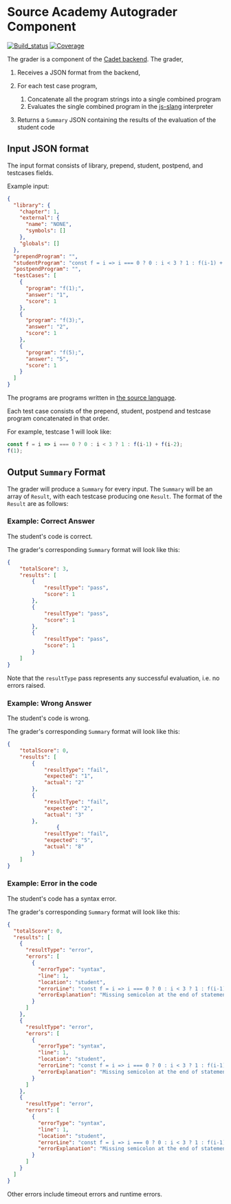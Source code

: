 # Source Academy Autograder Component

[![Build_status](https://travis-ci.org/source-academy/grader.svg?branch=master)](https://travis-ci.org/source-academy/grader)
[![Coverage](https://coveralls.io/repos/github/source-academy/grader/badge.svg?branch=master)](https://coveralls.io/github/source-academy/grader?branch=master)

The grader is a component of the [Cadet backend](https://github.com/source-academy/cadet). The grader,

1. Receives a JSON format from the backend,
2. For each test case program,

    1. Concatenate all the program strings into a single combined program
    2. Evaluates the single combined program in the [js-slang](https://github.com/source-academy/js-slang) interpreter
    
3. Returns a `Summary` JSON containing the results of the evaluation of the student code


## Input JSON format

The input format consists of library, prepend, student, postpend, and testcases fields.

Example input:
```JSON
{
  "library": {
    "chapter": 1,
    "external": {
      "name": "NONE",
      "symbols": []
    },
    "globals": []
  },
  "prependProgram": "",
  "studentProgram": "const f = i => i === 0 ? 0 : i < 3 ? 1 : f(i-1) + f(i-2);",
  "postpendProgram": "",
  "testCases": [
    {
      "program": "f(1);",
      "answer": "1",
      "score": 1
    },
    {
      "program": "f(3);",
      "answer": "2",
      "score": 1
    },
    {
      "program": "f(5);",
      "answer": "5",
      "score": 1
    }
  ]
}
```

The programs are programs written in [the source language](https://github.com/source-academy/js-slang). 

Each test case consists of the prepend, student, postpend and testcase program concatenated in that order.

For example, testcase 1 will look like:
```javascript
const f = i => i === 0 ? 0 : i < 3 ? 1 : f(i-1) + f(i-2);
f(1);
```

## Output `Summary` Format
The grader will produce a `Summary` for every input. The `Summary` will be an array of `Result`, with each testcase producing one `Result`. The format of the `Result` are as follows:
### Example: Correct Answer

The student's code is correct.

The grader's corresponding `Summary` format will look like this:

```json
{   
    "totalScore": 3,
    "results": [
        {
            "resultType": "pass",
            "score": 1
        },
        {
            "resultType": "pass",
            "score": 1
        },
        {
            "resultType": "pass",
            "score": 1
        }
    ]
}
```

Note that the `resultType` pass represents any successful evaluation, i.e. no errors raised.

### Example: Wrong Answer

The student's code is wrong.

The grader's corresponding `Summary` format will look like this:

```json
{
    "totalScore": 0,
    "results": [
        {
            "resultType": "fail",
            "expected": "1",
            "actual": "2"
        },
        {
            "resultType": "fail",
            "expected": "2",
            "actual": "3"
        },
                {
            "resultType": "fail",
            "expected": "5",
            "actual": "8"
        }
    ]
}
```

### Example: Error in the code
The student's code has a syntax error.

The grader's corresponding `Summary` format will look like this:
```JSON
{
  "totalScore": 0,
  "results": [
    {
      "resultType": "error",
      "errors": [
        {
          "errorType": "syntax",
          "line": 1,
          "location": "student",
          "errorLine": "const f = i => i === 0 ? 0 : i < 3 ? 1 : f(i-1) + f(i-2)",
          "errorExplanation": "Missing semicolon at the end of statement"
        }
      ]
    },
    {
      "resultType": "error",
      "errors": [
        {
          "errorType": "syntax",
          "line": 1,
          "location": "student",
          "errorLine": "const f = i => i === 0 ? 0 : i < 3 ? 1 : f(i-1) + f(i-2)",
          "errorExplanation": "Missing semicolon at the end of statement"
        }
      ]
    },
    {
      "resultType": "error",
      "errors": [
        {
          "errorType": "syntax",
          "line": 1,
          "location": "student",
          "errorLine": "const f = i => i === 0 ? 0 : i < 3 ? 1 : f(i-1) + f(i-2)",
          "errorExplanation": "Missing semicolon at the end of statement"
        }
      ]
    }
  ]
}
```

Other errors include timeout errors and runtime errors.
